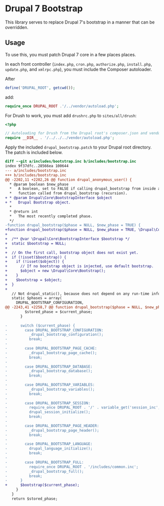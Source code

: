 Drupal 7 Bootstrap
==================

This library serves to replace Drupal 7's bootstrap in a manner that can be overridden.

Usage
-----

To use this, you must patch Drupal 7 core in a few places places.

In each front controller (`index.php`, `cron.php`, `authorize.php`, `install.php`,
`update.php`, and `xmlrpc.php`), you must include the Composer autoloader.

After

```php
define('DRUPAL_ROOT', getcwd());
```

add:

```php
require_once DRUPAL_ROOT .'/../vendor/autoload.php';
```

For Drush to work, you must add `drushrc.php` to `sites/all/drush`:

```php
<?php

// Autoloading for Drush from the Drupal root's composer.json and vendor directory.
require __DIR__ . '/../../../vendor/autoload.php';
```

Apply the included `drupal_bootstrap.patch` to your Drupal root directory. The patch
is included below.

```diff
diff --git a/includes/bootstrap.inc b/includes/bootstrap.inc
index 9f37dfc..28566ea 100644
--- a/includes/bootstrap.inc
+++ b/includes/bootstrap.inc
@@ -2202,11 +2202,26 @@ function drupal_anonymous_user() {
  * @param boolean $new_phase
  *   A boolean, set to FALSE if calling drupal_bootstrap from inside a
  *   function called from drupal_bootstrap (recursion).
+ * @param Drupal\Core\BootstrapInterface $object
+ *   Drupal Bootstrap object.
  *
  * @return int
  *   The most recently completed phase.
  */
-function drupal_bootstrap($phase = NULL, $new_phase = TRUE) {
+function drupal_bootstrap($phase = NULL, $new_phase = TRUE, \Drupal\Core\BootstrapInterface $object = NULL) {
+
+  /** @var \Drupal\Core\BootstrapInterface $bootstrap */
+  static $bootstrap = NULL;
+
+  // On the first call, bootstrap object does not exist yet.
+  if (!isset($bootstrap)) {
+    if (!isset($object)) {
+      // If no bootstrap object is injected, use default bootstrap.
+      $object = new \Drupal\Core\Bootstrap();
+    }
+    $bootstrap = $object;
+  }
+
   // Not drupal_static(), because does not depend on any run-time information.
   static $phases = array(
     DRUPAL_BOOTSTRAP_CONFIGURATION,
@@ -2243,41 +2258,7 @@ function drupal_bootstrap($phase = NULL, $new_phase = TRUE) {
         $stored_phase = $current_phase;
       }
 
-      switch ($current_phase) {
-        case DRUPAL_BOOTSTRAP_CONFIGURATION:
-          _drupal_bootstrap_configuration();
-          break;
-
-        case DRUPAL_BOOTSTRAP_PAGE_CACHE:
-          _drupal_bootstrap_page_cache();
-          break;
-
-        case DRUPAL_BOOTSTRAP_DATABASE:
-          _drupal_bootstrap_database();
-          break;
-
-        case DRUPAL_BOOTSTRAP_VARIABLES:
-          _drupal_bootstrap_variables();
-          break;
-
-        case DRUPAL_BOOTSTRAP_SESSION:
-          require_once DRUPAL_ROOT . '/' . variable_get('session_inc', 'includes/session.inc');
-          drupal_session_initialize();
-          break;
-
-        case DRUPAL_BOOTSTRAP_PAGE_HEADER:
-          _drupal_bootstrap_page_header();
-          break;
-
-        case DRUPAL_BOOTSTRAP_LANGUAGE:
-          drupal_language_initialize();
-          break;
-
-        case DRUPAL_BOOTSTRAP_FULL:
-          require_once DRUPAL_ROOT . '/includes/common.inc';
-          _drupal_bootstrap_full();
-          break;
-      }
+      $bootstrap($current_phase);
     }
   }
   return $stored_phase;
```
